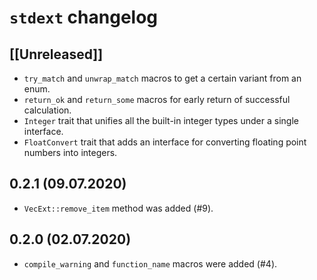 # `stdext` changelog

## [[Unreleased]]

- `try_match` and `unwrap_match` macros to get a certain variant from an enum.
- `return_ok` and `return_some` macros for early return of successful calculation.
- `Integer` trait that unifies all the built-in integer types under a single interface.
- `FloatConvert` trait that adds an interface for converting floating point numbers into integers.

## 0.2.1 (09.07.2020)

- `VecExt::remove_item` method was added (#9).

## 0.2.0 (02.07.2020)

- `compile_warning` and `function_name` macros were added (#4).
